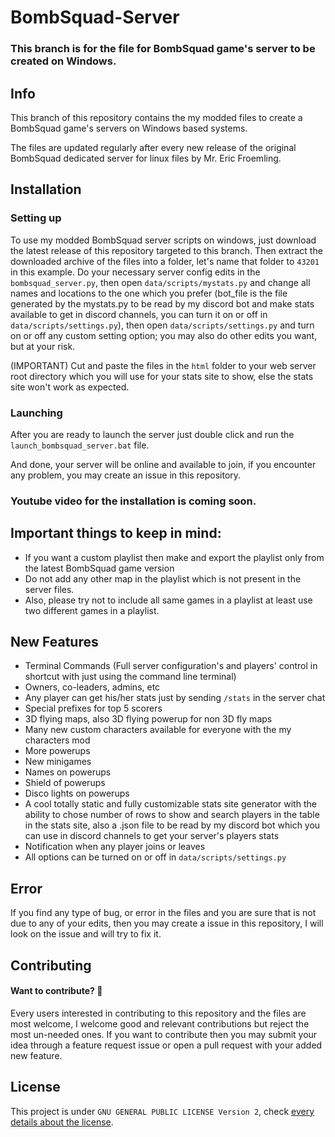 # BombSquad-Server
### This branch is for the file for BombSquad game's server to be created on Windows.

## Info
This branch of this repository contains the my modded files to create a BombSquad game's servers on Windows based systems.

The files are updated regularly after every new release of the original BombSquad dedicated server for linux files by Mr. Eric Froemling.

## Installation
### Setting up
To use my modded BombSquad server scripts on windows, just download the latest release of this repository targeted to this branch.
Then extract the downloaded archive of the files into a folder, let's name that folder to `43201` in this example.
Do your necessary server config edits in the `bombsquad_server.py`, then open `data/scripts/mystats.py` and change all names and locations to the one which you prefer (bot_file is the file generated by the mystats.py to be read by my discord bot and make stats available to get in discord channels, you can turn it on or off in `data/scripts/settings.py`), then open `data/scripts/settings.py` and turn on or off any custom setting option; you may also do other edits you want, but at your risk.

(IMPORTANT) Cut and paste the files in the `html` folder to your web server root directory which you will use for your stats site to show, else the stats site won't work as expected.

### Launching
After you are ready to launch the server just double click and run the `launch_bombsquad_server.bat` file.

And done, your server will be online and available to join, if you encounter any problem, you may create an issue in this repository.

### Youtube video for the installation is coming soon.

## Important things to keep in mind:
- If you want a custom playlist then make and export the playlist only from the latest BombSquad game version
- Do not add any other map in the playlist which is not present in the server files.
- Also, please try not to include all same games in a playlist at least use two different games in a playlist.

## New Features
- Terminal Commands (Full server configuration's and players' control in shortcut with just using the command line terminal)
- Owners, co-leaders, admins, etc
- Any player can get his/her stats just by sending `/stats` in the server chat
- Special prefixes for top 5 scorers
- 3D flying maps, also 3D flying powerup for non 3D fly maps
- Many new custom characters available for everyone with the my characters mod
- More powerups
- New minigames
- Names on powerups
- Shield of powerups
- Disco lights on powerups
- A cool totally static and fully customizable stats site generator with the ability to chose number of rows to show and search players in the table in the stats site, also a .json file to be read by my discord bot which you can use in discord channels to get your server's players stats
- Notification when any player joins or leaves
- All options can be turned on or off in `data/scripts/settings.py`

## Error
If you find any type of bug, or error in the files and you are sure that is not due to any of your edits, then you may create a issue in this repository, I will look on the issue and will try to fix it.

## Contributing
#### Want to contribute? :tada:
Every users interested in contributing to this repository and the files are most welcome, I welcome good and relevant contributions but reject the most un-needed ones. If you want to contribute then you may submit your idea through a feature request issue or open a pull request with your added new feature.

## License
This project is under `GNU GENERAL PUBLIC LICENSE Version 2`, check [every details about the license]( https://github.com/I-Am-The-Great/BombSquad-Server/blob/master/LICENSE).
